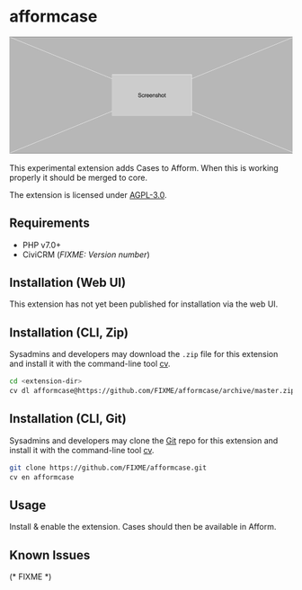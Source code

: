 # afformcase

![Screenshot](/images/screenshot.png)

This experimental extension adds Cases to Afform. When this is working properly it should be merged to core.

The extension is licensed under [AGPL-3.0](LICENSE.txt).

## Requirements

* PHP v7.0+
* CiviCRM (*FIXME: Version number*)

## Installation (Web UI)

This extension has not yet been published for installation via the web UI.

## Installation (CLI, Zip)

Sysadmins and developers may download the `.zip` file for this extension and
install it with the command-line tool [cv](https://github.com/civicrm/cv).

```bash
cd <extension-dir>
cv dl afformcase@https://github.com/FIXME/afformcase/archive/master.zip
```

## Installation (CLI, Git)

Sysadmins and developers may clone the [Git](https://en.wikipedia.org/wiki/Git) repo for this extension and
install it with the command-line tool [cv](https://github.com/civicrm/cv).

```bash
git clone https://github.com/FIXME/afformcase.git
cv en afformcase
```

## Usage

Install & enable the extension.  Cases should then be available in Afform.

## Known Issues

(* FIXME *)
